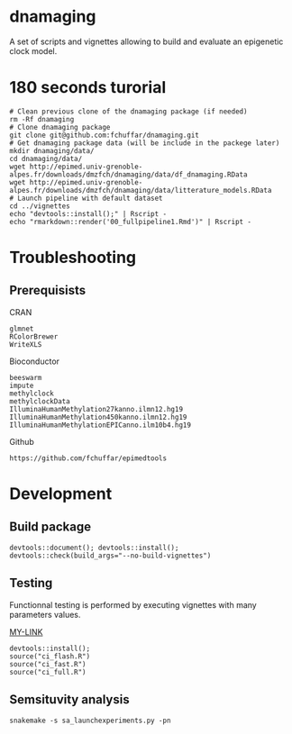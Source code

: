 # dnamaging
A set of scripts and vignettes allowing to build and evaluate an epigenetic clock model.



# 180 seconds turorial

```
# Clean previous clone of the dnamaging package (if needed)
rm -Rf dnamaging
# Clone dnamaging package
git clone git@github.com:fchuffar/dnamaging.git
# Get dnamaging package data (will be include in the packege later)
mkdir dnamaging/data/
cd dnamaging/data/
wget http://epimed.univ-grenoble-alpes.fr/downloads/dmzfch/dnamaging/data/df_dnamaging.RData
wget http://epimed.univ-grenoble-alpes.fr/downloads/dmzfch/dnamaging/data/litterature_models.RData
# Launch pipeline with default dataset
cd ../vignettes
echo "devtools::install();" | Rscript -
echo "rmarkdown::render('00_fullpipeline1.Rmd')" | Rscript -
```



# Troubleshooting

## Prerequisists

CRAN

``` 
glmnet
RColorBrewer
WriteXLS
```


Bioconductor
    
```
beeswarm
impute
methylclock
methylclockData
IlluminaHumanMethylation27kanno.ilmn12.hg19
IlluminaHumanMethylation450kanno.ilmn12.hg19
IlluminaHumanMethylationEPICanno.ilm10b4.hg19  
```


  
Github

```
https://github.com/fchuffar/epimedtools

```

# Development

## Build package

```
devtools::document(); devtools::install(); devtools::check(build_args="--no-build-vignettes")
```


## Testing
Functionnal testing is performed by executing vignettes with many parameters values.

[MY-LINK](vignettes/ci.R)

```
devtools::install();
source("ci_flash.R")
source("ci_fast.R")
source("ci_full.R")
```


## Semsituvity analysis

```
snakemake -s sa_launchexperiments.py -pn

```

